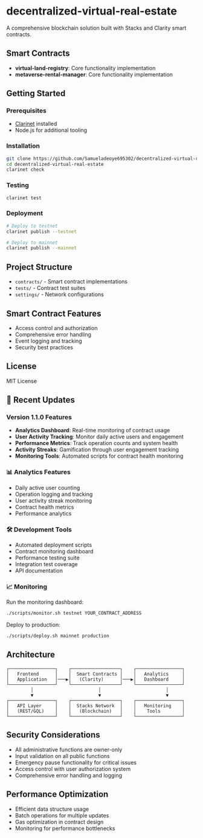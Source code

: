 # decentralized-virtual-real-estate

A comprehensive blockchain solution built with Stacks and Clarity smart contracts.

## Smart Contracts

- **virtual-land-registry**: Core functionality implementation
- **metaverse-rental-manager**: Core functionality implementation

## Getting Started

### Prerequisites
- [Clarinet](https://github.com/hirosystems/clarinet) installed
- Node.js for additional tooling

### Installation
```bash
git clone https://github.com/Samueladeoye695302/decentralized-virtual-real-estate.git
cd decentralized-virtual-real-estate
clarinet check
```

### Testing
```bash
clarinet test
```

### Deployment
```bash
# Deploy to testnet
clarinet publish --testnet

# Deploy to mainnet
clarinet publish --mainnet
```

## Project Structure
- `contracts/` - Smart contract implementations
- `tests/` - Contract test suites
- `settings/` - Network configurations

## Smart Contract Features
- Access control and authorization
- Comprehensive error handling
- Event logging and tracking
- Security best practices

## License
MIT License

## 🚀 Recent Updates

### Version 1.1.0 Features
- **Analytics Dashboard**: Real-time monitoring of contract usage
- **User Activity Tracking**: Monitor daily active users and engagement
- **Performance Metrics**: Track operation counts and system health  
- **Activity Streaks**: Gamification through user engagement tracking
- **Monitoring Tools**: Automated scripts for contract health monitoring

### 📊 Analytics Features
- Daily active user counting
- Operation logging and tracking
- User activity streak monitoring
- Contract health metrics
- Performance analytics

### 🛠 Development Tools
- Automated deployment scripts
- Contract monitoring dashboard
- Performance testing suite
- Integration test coverage
- API documentation

### 📈 Monitoring
Run the monitoring dashboard:
```bash
./scripts/monitor.sh testnet YOUR_CONTRACT_ADDRESS
```

Deploy to production:
```bash
./scripts/deploy.sh mainnet production
```

## Architecture

```
┌─────────────────┐    ┌──────────────────┐    ┌─────────────────┐
│   Frontend      │    │  Smart Contracts │    │   Analytics     │
│   Application   │───▶│   (Clarity)      │───▶│   Dashboard     │
└─────────────────┘    └──────────────────┘    └─────────────────┘
         │                        │                        │
         ▼                        ▼                        ▼
┌─────────────────┐    ┌──────────────────┐    ┌─────────────────┐
│   API Layer     │    │  Stacks Network  │    │   Monitoring    │
│   (REST/GQL)    │    │   (Blockchain)   │    │    Tools        │
└─────────────────┘    └──────────────────┘    └─────────────────┘
```

## Security Considerations

- All administrative functions are owner-only
- Input validation on all public functions  
- Emergency pause functionality for critical issues
- Access control with user authorization system
- Comprehensive error handling and logging

## Performance Optimization

- Efficient data structure usage
- Batch operations for multiple updates
- Gas optimization in contract design
- Monitoring for performance bottlenecks
